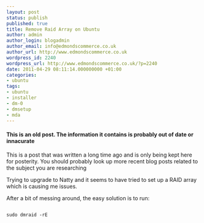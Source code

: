 ```yaml
---
layout: post
status: publish
published: true
title: Remove Raid Array on Ubuntu
author: admin
author_login: blogadmin
author_email: info@edmondscommerce.co.uk
author_url: http://www.edmondscommerce.co.uk
wordpress_id: 2240
wordpress_url: http://www.edmondscommerce.co.uk/?p=2240
date: 2011-04-29 08:11:14.000000000 +01:00
categories:
- ubuntu
tags:
- ubuntu
- installer
- dm-0
- dmsetup
- mda
---
```

<div class="oldpost"><h4>This is an old post. The information it contains is probably out of date or innacurate</h4>
<p>
This is a post that was written a long time ago and is only being kept here for posterity.
You should probably look up more recent blog posts related to the subject you are researching
</p>
</div>
Trying to upgrade to Natty and it seems to have tried to set up a RAID array which is causing me issues.

After a bit of messing around, the easy solution is to run:

```

sudo dmraid -rE

```
